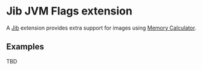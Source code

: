# Jib JVM Flags extension

A [Jib](https://github.com/GoogleContainerTools/jib) extension provides extra support for images using [Memory Calculator](https://github.com/softleader/memory-calculator).

## Examples

TBD

